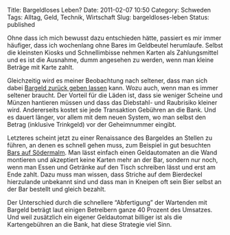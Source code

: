Title: Bargeldloses Leben?
Date: 2011-02-07 10:50
Category: Schweden
Tags: Alltag, Geld, Technik, Wirtschaft
Slug: bargeldloses-leben
Status: published

Ohne dass ich mich bewusst dazu entschieden hätte, passiert es mir immer
häufiger, dass ich wochenlang ohne Bares im Geldbeutel herumlaufe.
Selbst die kleinsten Kiosks und Schnellimbisse nehmen Karten als
Zahlungsmittel und es ist die Ausnahme, dumm angesehen zu werden, wenn
man kleine Beträge mit Karte zahlt.

Gleichzeitig wird es meiner Beobachtung nach seltener, dass man sich
dabei [Bargeld zurück geben
lassen](http://www.fiket.de/2008/03/07/geld-abheben/) kann. Wozu auch,
wenn man es immer seltener braucht. Der Vorteil für die Läden ist, dass
sie weniger Scheine und Münzen hantieren müssen und dass das Diebstahl-
und Raubrisiko kleiner wird. Andererseits kostet sie jede Transaktion
Gebühren an die Bank. Und es dauert länger, vor allem mit dem neuen
System, wo man selbst den Betrag (inklusive Trinkgeld) vor der
Geheimnummer eingibt.

Letzteres scheint jetzt zu einer Renaissance des Bargeldes an Stellen zu
führen, an denen es schnell gehen muss, zum Beispiel in gut besuchten
[Bars auf Södermalm](http://www.dn.se/ekonomi/pengarna-pa-bordet). Man
lässt einfach einen Geldautomaten an die Wand montieren und akzeptiert
keine Karten mehr an der Bar, sondern nur noch, wenn man Essen und
Getränke auf den Tisch schreiben lässt und erst am Ende zahlt. Dazu muss
man wissen, dass Striche auf dem Bierdeckel hierzulande unbekannt sind
und dass man in Kneipen oft sein Bier selbst an der Bar bestellt und
gleich bezahlt.

Der Unterschied durch die schnellere “Abfertigung” der Wartenden mit
Bargeld beträgt laut einigen Betreibern ganze 40 Prozent des Umsatzes.
Und weil zusätzlich ein eigener Geldautomat billiger ist als die
Kartengebühren an die Bank, hat diese Strategie viel Sinn.

